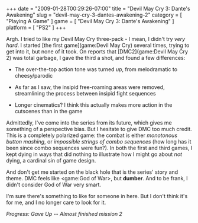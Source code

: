 +++
date = "2009-01-28T00:29:26-07:00"
title = "Devil May Cry 3: Dante's Awakening"
slug = "devil-may-cry-3-dantes-awakening-2"
category = [ "Playing A Game" ]
game = [ "Devil May Cry 3: Dante's Awakening" ]
platform = [ "PS2" ]
+++

Argh.  I tried to like my Devil May Cry three-pack - I mean, I didn't try <i>very hard</i>.  I started [the first game](game:Devil May Cry) several times, trying to get into it, but none of it took.  On reports that [DMC2](game:Devil May Cry 2) was total garbage, I gave the third a shot, and found a few differences:

- The over-the-top action tone was turned <i>up</i>, from melodramatic to cheesy/parodic

- As far as I saw, the insipid free-roaming areas were removed, streamlining the process between insipid fight sequences

- Longer cinematics?  I think this actually makes more action in the cutscenes than in the game

Admittedly, I've come into the series from its future, which gives me something of a perspective bias.  But I hesitate to give DMC too much credit.  This is a completely polarized game: the combat is either <i>monotonous button mashing</i>, or <i>impossible strings of combo sequences</i> (how long has it been since combo sequences were fun?).  In both the first and third games, I kept dying in ways that did nothing to illustrate how I might go about <i>not</i> dying, a cardinal sin of game design.

And don't get me started on the black hole that is the series' story and theme.  DMC feels like <game:God of War>, but <b>dumber</b>.  And to be frank, I didn't consider God of War very smart.

I'm sure there's something to like for someone in here.  But I don't think it's for me, and I no longer care to look for it.

<i>Progress: Gave Up -- Almost finished mission 2</i>